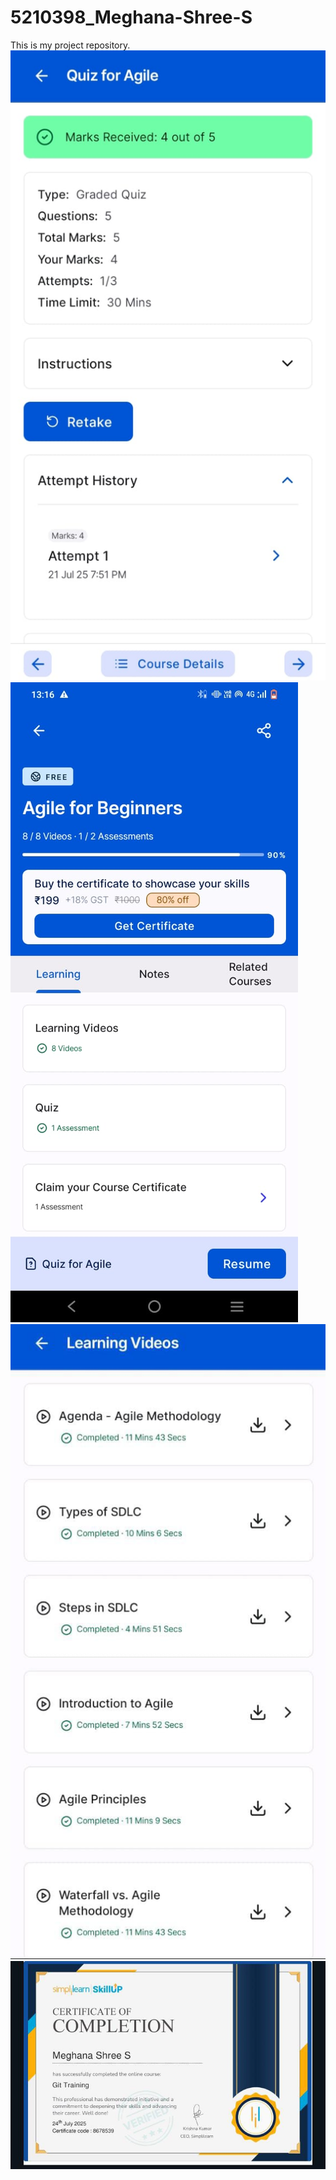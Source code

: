 # 5210398_Meghana-Shree-S
This is my project repository.
![image alt](https://github.com/Meghanashree123/5210398_Meghana-Shree-S/blob/main/Agile%20score.jpeg?raw=true)
![image alt](https://github.com/Meghanashree123/5210398_Meghana-Shree-S/blob/main/overview1.jpeg?raw=true)
![image alt](https://github.com/Meghanashree123/5210398_Meghana-Shree-S/blob/main/overview%20of%20agile%20class.jpeg?raw=true)
![image alt](https://github.com/Meghanashree123/5210398_Meghana-Shree-S/blob/main/github%20certificate.jpeg?raw=true)
